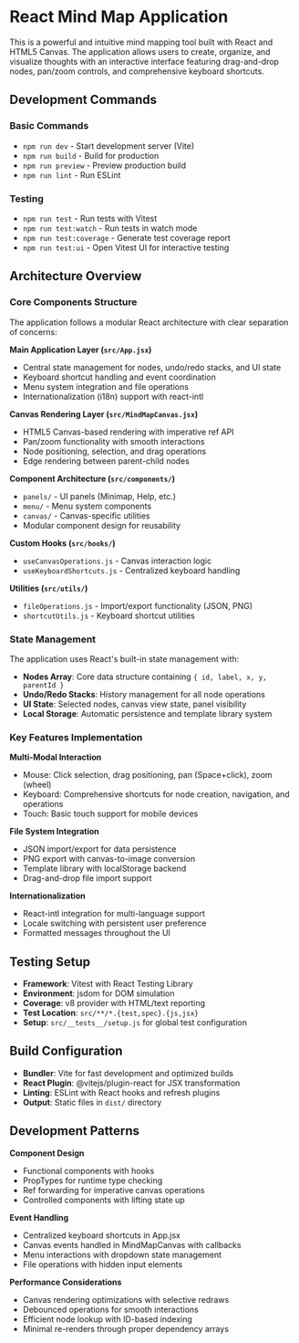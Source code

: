 # React Mind Map Application

This is a powerful and intuitive mind mapping tool built with React and HTML5 Canvas. The application allows users to create, organize, and visualize thoughts with an interactive interface featuring drag-and-drop nodes, pan/zoom controls, and comprehensive keyboard shortcuts.

## Development Commands

### Basic Commands
- `npm run dev` - Start development server (Vite)
- `npm run build` - Build for production 
- `npm run preview` - Preview production build
- `npm run lint` - Run ESLint

### Testing
- `npm run test` - Run tests with Vitest
- `npm run test:watch` - Run tests in watch mode
- `npm run test:coverage` - Generate test coverage report
- `npm run test:ui` - Open Vitest UI for interactive testing

## Architecture Overview

### Core Components Structure

The application follows a modular React architecture with clear separation of concerns:

**Main Application Layer (`src/App.jsx`)**
- Central state management for nodes, undo/redo stacks, and UI state
- Keyboard shortcut handling and event coordination
- Menu system integration and file operations
- Internationalization (i18n) support with react-intl

**Canvas Rendering Layer (`src/MindMapCanvas.jsx`)**
- HTML5 Canvas-based rendering with imperative ref API
- Pan/zoom functionality with smooth interactions
- Node positioning, selection, and drag operations
- Edge rendering between parent-child nodes

**Component Architecture (`src/components/`)**
- `panels/` - UI panels (Minimap, Help, etc.)
- `menu/` - Menu system components
- `canvas/` - Canvas-specific utilities
- Modular component design for reusability

**Custom Hooks (`src/hooks/`)**
- `useCanvasOperations.js` - Canvas interaction logic
- `useKeyboardShortcuts.js` - Centralized keyboard handling

**Utilities (`src/utils/`)**
- `fileOperations.js` - Import/export functionality (JSON, PNG)
- `shortcutUtils.js` - Keyboard shortcut utilities

### State Management

The application uses React's built-in state management with:
- **Nodes Array**: Core data structure containing `{ id, label, x, y, parentId }`
- **Undo/Redo Stacks**: History management for all node operations
- **UI State**: Selected nodes, canvas view state, panel visibility
- **Local Storage**: Automatic persistence and template library system

### Key Features Implementation

**Multi-Modal Interaction**
- Mouse: Click selection, drag positioning, pan (Space+click), zoom (wheel)
- Keyboard: Comprehensive shortcuts for node creation, navigation, and operations
- Touch: Basic touch support for mobile devices

**File System Integration**
- JSON import/export for data persistence
- PNG export with canvas-to-image conversion
- Template library with localStorage backend
- Drag-and-drop file import support

**Internationalization**
- React-intl integration for multi-language support
- Locale switching with persistent user preference
- Formatted messages throughout the UI

## Testing Setup

- **Framework**: Vitest with React Testing Library
- **Environment**: jsdom for DOM simulation
- **Coverage**: v8 provider with HTML/text reporting
- **Test Location**: `src/**/*.{test,spec}.{js,jsx}`
- **Setup**: `src/__tests__/setup.js` for global test configuration

## Build Configuration

- **Bundler**: Vite for fast development and optimized builds
- **React Plugin**: @vitejs/plugin-react for JSX transformation
- **Linting**: ESLint with React hooks and refresh plugins
- **Output**: Static files in `dist/` directory

## Development Patterns

**Component Design**
- Functional components with hooks
- PropTypes for runtime type checking
- Ref forwarding for imperative canvas operations
- Controlled components with lifting state up

**Event Handling**
- Centralized keyboard shortcuts in App.jsx
- Canvas events handled in MindMapCanvas with callbacks
- Menu interactions with dropdown state management
- File operations with hidden input elements

**Performance Considerations**
- Canvas rendering optimizations with selective redraws
- Debounced operations for smooth interactions
- Efficient node lookup with ID-based indexing
- Minimal re-renders through proper dependency arrays
